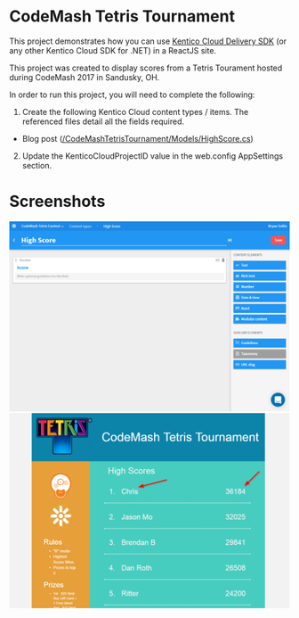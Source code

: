 # CodeMash Tetris Tournament

This project demonstrates how you can use [Kentico Cloud Delivery SDK](https://github.com/Kentico/delivery-sdk-net) (or any other Kentico Cloud SDK for .NET) in a ReactJS site.

This project was created to display scores from a Tetris Tourament hosted during CodeMash 2017 in Sandusky, OH. 

In order to run this project, you will need to complete the following:

 1. Create the following Kentico Cloud content types / items. The referenced files detail all the fields required. 
- Blog post ([/CodeMashTetrisTournament/Models/HighScore.cs](/CodeMashTetrisTournament/Models/HighScore.cs))

2. Update the KenticoCloudProjectID value in the web.config AppSettings section.

# Screenshots

[<img src="/img/HighScoreContentItem.png" alt="Kentico Cloud Content Item" />](/img/HighScoreContentItem.png)
[<img src="/img/Testing1.png" alt="Testing 1" />](/img/Testing.png)